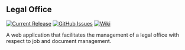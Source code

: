 ## Legal Office

[![Current Release](https://img.shields.io/badge/release-latest-green.svg)](https://github.com/DPBandA/legal-office/releases/latest)
[![GitHub Issues](https://img.shields.io/github/issues/dpbanda/legal-office.svg)](https://github.com/dpbanda/legal-office/issues)
[![Wiki](https://img.shields.io/badge/documentation-wiki-green.svg)](https://github.com/DPBandA/legal-office/wiki)

A web application that facilitates the management of a legal office with respect to job and document management.
